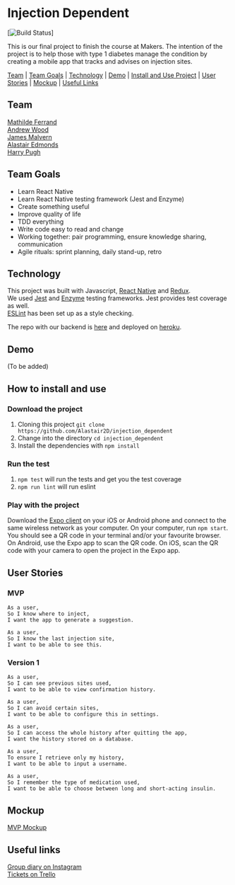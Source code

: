 # Injection Dependent

 [![Build Status](https://travis-ci.org/Alastair2D/injection_dependent.svg?branch=master)]

This is our final project to finish the course at Makers. The intention of the project is to help those with type 1 diabetes manage the condition by creating a mobile app that tracks and advises on injection sites.

[Team](https://github.com/Alastair2D/injection_dependent/tree/master#team) | [Team Goals](https://github.com/Alastair2D/injection_dependent/tree/master#team-goals) | [Technology](https://github.com/Alastair2D/injection_dependent/tree/master#technology) | [Demo](https://github.com/Alastair2D/injection_dependent/tree/master#demo) | [Install and Use Project](https://github.com/Alastair2D/injection_dependent/tree/master#how-to-install-and-use) | [User Stories](https://github.com/Alastair2D/injection_dependent/tree/master#user-stories) | [Mockup](https://github.com/Alastair2D/injection_dependent/tree/master#mockup) | [Useful Links](https://github.com/Alastair2D/injection_dependent/tree/master#useful-links)

## Team

[Mathilde Ferrand](https://github.com/ChocolatineMathou)   
[Andrew Wood](https://github.com/andrewwood2)   
[James Malvern](https://github.com/jdm79)   
[Alastair Edmonds](https://github.com/Alastair2D)   
[Harry Pugh](https://github.com/hjpugh)

## Team Goals

* Learn React Native
* Learn React Native testing framework (Jest and Enzyme)
* Create something useful
* Improve quality of life
* TDD everything
* Write code easy to read and change
* Working together: pair programming, ensure knowledge sharing, communication
* Agile rituals: sprint planning, daily stand-up, retro

## Technology

This project was built with Javascript, [React Native](https://facebook.github.io/react-native/) and [Redux](https://redux.js.org/introduction).   
We used [Jest](https://jestjs.io/) and [Enzyme](https://github.com/airbnb/enzyme) testing frameworks. Jest provides test coverage as well.   
[ESLint](https://github.com/Intellicode/eslint-plugin-react-native) has been set up as a style checking.   

The repo with our backend is [here](https://github.com/andrewwood2/inj_dep_api) and deployed on [heroku](https://guarded-caverns-16437.herokuapp.com/).

## Demo

(To be added)

## How to install and use

### Download the project

1. Cloning this project `git clone https://github.com/Alastair2D/injection_dependent`
2. Change into the directory `cd injection_dependent`
3. Install the dependencies with `npm install`

### Run the test

1. `npm test` will run the tests and get you the test coverage
2. `npm run lint` will run eslint

### Play with the project

Download the [Expo client](https://expo.io/) on your iOS or Android phone and connect to the same wireless network as your computer. On your computer, run `npm start`. You should see a QR code in your terminal and/or your favourite browser. On Android, use the Expo app to scan the QR code. On iOS, scan the QR code with your camera to open the project in the Expo app.


## User Stories

### MVP

```
As a user,
So I know where to inject,
I want the app to generate a suggestion.

As a user,
So I know the last injection site,
I want to be able to see this.
```
### Version 1

```
As a user,
So I can see previous sites used,
I want to be able to view confirmation history.

As a user,
So I can avoid certain sites,
I want to be able to configure this in settings.

As a user,
So I can access the whole history after quitting the app,
I want the history stored on a database.

As a user,
To ensure I retrieve only my history,
I want to be able to input a username.

As a user,
So I remember the type of medication used,
I want to be able to choose between long and short-acting insulin.
```

## Mockup

[MVP Mockup](https://github.com/Alastair2D/injection_dependent/blob/master/images/MVP_D1.png)

## Useful links

[Group diary on Instagram](https://www.instagram.com/injection.dependent/?hl=en)   
[Tickets on Trello](https://trello.com/injectiondependent)
